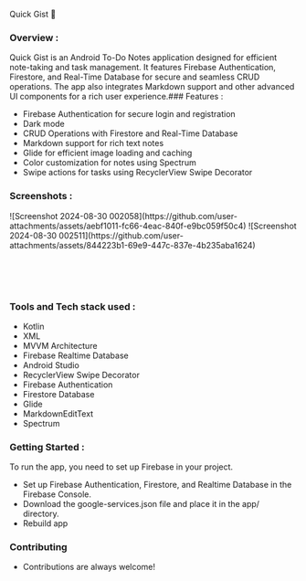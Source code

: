 Quick Gist 📝

### Overview :
Quick Gist is an Android To-Do Notes application designed for efficient note-taking and task management. It features Firebase Authentication, Firestore, and Real-Time Database for secure and seamless CRUD operations. The app also integrates Markdown support and other advanced UI components for a rich user experience.### Features :
* Firebase Authentication for secure login and registration
* Dark mode
* CRUD Operations with Firestore and Real-Time Database
* Markdown support for rich text notes
* Glide for efficient image loading and caching
* Color customization for notes using Spectrum
* Swipe actions for tasks using RecyclerView Swipe Decorator 
 ### Screenshots : 
 
 <table align="center">
 ![Screenshot 2024-08-30 002058](https://github.com/user-attachments/assets/aebf1011-fc66-4eac-840f-e9bc059f50c4)
 ![Screenshot 2024-08-30 002511](https://github.com/user-attachments/assets/844223b1-69e9-447c-837e-4b235aba1624)

</table><br><br>

### Tools and Tech stack used : 

 * Kotlin
 * XML
 * MVVM Architecture
 * Firebase Realtime Database
 * Android Studio
 * RecyclerView Swipe Decorator
 * Firebase Authentication
 * Firestore Database
 * Glide
 * MarkdownEditText
 * Spectrum

### Getting Started :
To run the app, you need to set up Firebase in your project.
 * Set up Firebase Authentication, Firestore, and Realtime Database in the Firebase Console.
 * Download the google-services.json file and place it in the app/ directory.
 * Rebuild app
 
### Contributing

   - Contributions are always welcome!
